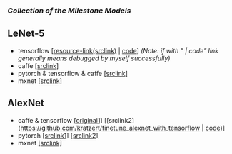 
### ***Collection of the Milestone Models***

## LeNet-5
- tensorflow [[resource-link(srclink)](https://github.com/udacity/CarND-LeNet-Lab) | [code](https://github.com/mikelu-shanghai/TypicalCNN-ModelEvolution/blob/master/models/code/LeNet-tensorflow.py)] *(Note: if with " | code" link generally means debugged by myself successfully)*
- caffe [[srclink]](https://github.com/jklhj222/caffe_LeNet/tree/master/LeNet)
- pytorch & tensorflow & caffe [[srclink]](https://github.com/LuxxxLucy/mnist_LeNet)
- mxnet [[srclink]](https://github.com/justinshaohi/gluon_lenet_mnist)

## AlexNet
- caffe & tensorflow [[original1]](http://www.cs.toronto.edu/~guerzhoy/tf_alexnet/) [[srclink2](https://github.com/kratzert/finetune_alexnet_with_tensorflow | [code]())]
- pytorch [[srclink1]](https://github.com/aaron-xichen/pytorch-playground/blob/master/imagenet/alexnet.py) [[srclink2]](https://github.com/jiecaoyu/pytorch_imagenet)
- mxnet [[srclink]](https://github.com/rayleizhu/Alexnet-cntk-and-mxnet/tree/master/mxnet-exp)

